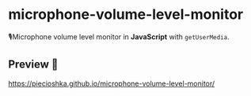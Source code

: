 # microphone-volume-level-monitor

🎙Microphone volume level monitor in **JavaScript** with `getUserMedia`.

## Preview 🎉

<https://piecioshka.github.io/microphone-volume-level-monitor/>
